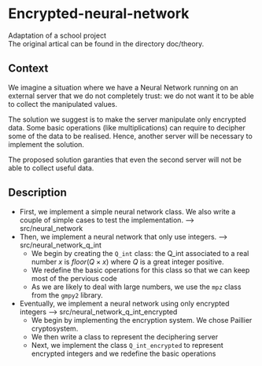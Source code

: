 # Encrypted-neural-network

Adaptation of a school project  
The original artical can be found in the directory doc/theory.

## Context

We imagine a situation where we have a Neural Network running on an external server that we do not completely trust: we do not want it to be able to collect the manipulated values.

The solution we suggest is to make the server manipulate only encrypted data. Some basic operations (like multiplications) can require to decipher some of the data to be realised. Hence, another server will be necessary to implement the solution.

The proposed solution garanties that even the second server will not be able to collect useful data.

## Description

- First, we implement a simple neural network class. We also write a couple of simple cases to test the implementation. --> src/neural_network
- Then, we implement a neural network that only use integers. --> src/neural_network_q_int
  - We begin by creating the `Q_int` class: the Q_int associated to a real number $x$ is $floor(Q\times x)$ where $Q$ is a great integer positive.
  - We redefine the basic operations for this class so that we can keep most of the pervious code
  - As we are likely to deal with large numbers, we use the `mpz` class from the `gmpy2` library.
- Eventually, we implement a neural network using only encrypted integers --> src/neural_network_q_int_encrypted
  - We begin by implementing the encryption system. We chose Paillier cryptosystem.
  - We then write a class to represent the deciphering server
  - Next, we implement the class `Q_int_encrypted` to represent encrypted integers and we redefine the basic operations
